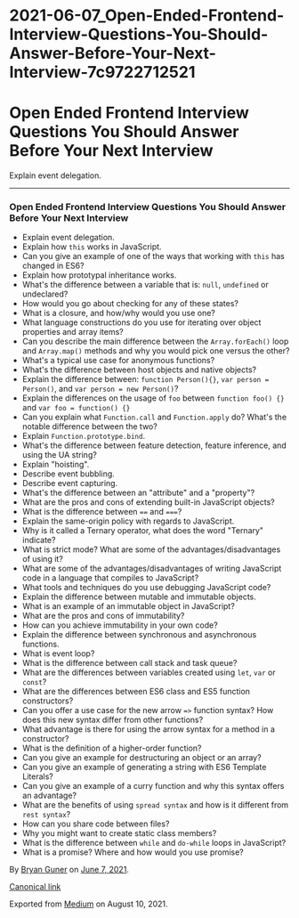 # 2021-06-07_Open-Ended-Frontend-Interview-Questions-You-Should-Answer-Before-Your-Next-Interview-7c9722712521

# Open Ended Frontend Interview Questions You Should Answer Before Your Next Interview

Explain event delegation.

---

### Open Ended Frontend Interview Questions You Should Answer Before Your Next Interview

- Explain event delegation.
- Explain how `this` works in JavaScript.
- Can you give an example of one of the ways that working with `this` has changed in ES6?
- Explain how prototypal inheritance works.
- What's the difference between a variable that is: `null`, `undefined` or undeclared?
- How would you go about checking for any of these states?
- What is a closure, and how/why would you use one?
- What language constructions do you use for iterating over object properties and array items?
- Can you describe the main difference between the `Array.forEach()` loop and `Array.map()` methods and why you would pick one versus the other?
- What's a typical use case for anonymous functions?
- What's the difference between host objects and native objects?
- Explain the difference between: `function Person(){}`, `var person = Person()`, and `var person = new Person()`?
- Explain the differences on the usage of `foo` between `function foo() {}` and `var foo = function() {}`
- Can you explain what `Function.call` and `Function.apply` do? What's the notable difference between the two?
- Explain `Function.prototype.bind`.
- What's the difference between feature detection, feature inference, and using the UA string?
- Explain "hoisting".
- Describe event bubbling.
- Describe event capturing.
- What's the difference between an "attribute" and a "property"?
- What are the pros and cons of extending built-in JavaScript objects?
- What is the difference between `==` and `===`?
- Explain the same-origin policy with regards to JavaScript.
- Why is it called a Ternary operator, what does the word "Ternary" indicate?
- What is strict mode? What are some of the advantages/disadvantages of using it?
- What are some of the advantages/disadvantages of writing JavaScript code in a language that compiles to JavaScript?
- What tools and techniques do you use debugging JavaScript code?
- Explain the difference between mutable and immutable objects.
- What is an example of an immutable object in JavaScript?
- What are the pros and cons of immutability?
- How can you achieve immutability in your own code?
- Explain the difference between synchronous and asynchronous functions.
- What is event loop?
- What is the difference between call stack and task queue?
- What are the differences between variables created using `let`, `var` or `const`?
- What are the differences between ES6 class and ES5 function constructors?
- Can you offer a use case for the new arrow `=>` function syntax? How does this new syntax differ from other functions?
- What advantage is there for using the arrow syntax for a method in a constructor?
- What is the definition of a higher-order function?
- Can you give an example for destructuring an object or an array?
- Can you give an example of generating a string with ES6 Template Literals?
- Can you give an example of a curry function and why this syntax offers an advantage?
- What are the benefits of using `spread syntax` and how is it different from `rest syntax`?
- How can you share code between files?
- Why you might want to create static class members?
- What is the difference between `while` and `do-while` loops in JavaScript?
- What is a promise? Where and how would you use promise?

By [Bryan Guner](https://medium.com/@bryanguner) on [June 7, 2021](https://medium.com/p/7c9722712521).

[Canonical link](https://medium.com/@bryanguner/open-ended-frontend-interview-questions-you-should-answer-before-your-next-interview-7c9722712521)

Exported from [Medium](https://medium.com/) on August 10, 2021.

